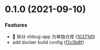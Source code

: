 # 0.1.0 (2021-09-10)

### Features

- :tada: 拆分 ohbug-app 为单独仓库 ([10371d1](https://github.com/ohbug-org/ohbug-app/commit/10371d1522a9147f223d547f473e754a5ece5d70))
- add docker build config ([f2c5b8f](https://github.com/ohbug-org/ohbug-app/commit/f2c5b8f365e767b7f0c8199395d7c4be62b5fb0e))
